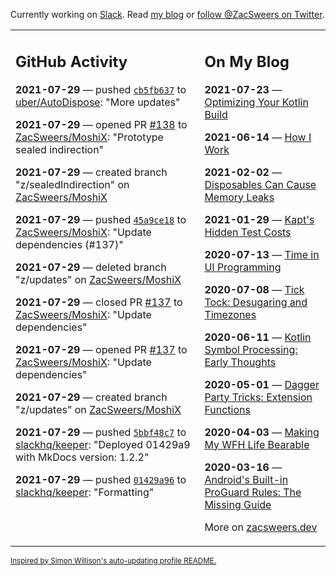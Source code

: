 Currently working on [Slack](https://slack.com/). Read [my blog](https://zacsweers.dev/) or [follow @ZacSweers on Twitter](https://twitter.com/ZacSweers).

<table><tr><td valign="top" width="60%">

## GitHub Activity
<!-- githubActivity starts -->
**2021-07-29** — pushed [`cb5fb637`](https://github.com/uber/AutoDispose/commit/cb5fb63740168217cffaf09ae560ad6220017f01) to [uber/AutoDispose](https://api.github.com/repos/uber/AutoDispose): "More updates"

**2021-07-29** — opened PR [#138](https://api.github.com/repos/ZacSweers/MoshiX/pulls/138) to [ZacSweers/MoshiX](https://api.github.com/repos/ZacSweers/MoshiX): "Prototype sealed indirection"

**2021-07-29** — created branch "z/sealedIndirection" on [ZacSweers/MoshiX](https://api.github.com/repos/ZacSweers/MoshiX)

**2021-07-29** — pushed [`45a9ce18`](https://github.com/ZacSweers/MoshiX/commit/45a9ce1838da0542cf42e4b99bac9fc139589aad) to [ZacSweers/MoshiX](https://api.github.com/repos/ZacSweers/MoshiX): "Update dependencies (#137)"

**2021-07-29** — deleted branch "z/updates" on [ZacSweers/MoshiX](https://api.github.com/repos/ZacSweers/MoshiX)

**2021-07-29** — closed PR [#137](https://api.github.com/repos/ZacSweers/MoshiX/pulls/137) to [ZacSweers/MoshiX](https://api.github.com/repos/ZacSweers/MoshiX): "Update dependencies"

**2021-07-29** — opened PR [#137](https://api.github.com/repos/ZacSweers/MoshiX/pulls/137) to [ZacSweers/MoshiX](https://api.github.com/repos/ZacSweers/MoshiX): "Update dependencies"

**2021-07-29** — created branch "z/updates" on [ZacSweers/MoshiX](https://api.github.com/repos/ZacSweers/MoshiX)

**2021-07-29** — pushed [`5bbf48c7`](https://github.com/slackhq/keeper/commit/5bbf48c70504a346fb329253bf28809bdd7b691f) to [slackhq/keeper](https://api.github.com/repos/slackhq/keeper): "Deployed 01429a9 with MkDocs version: 1.2.2"

**2021-07-29** — pushed [`01429a96`](https://github.com/slackhq/keeper/commit/01429a96fd73b8a5fb17ae03913a72897a3775bf) to [slackhq/keeper](https://api.github.com/repos/slackhq/keeper): "Formatting"
<!-- githubActivity ends -->
</td><td valign="top" width="40%">

## On My Blog
<!-- blog starts -->
**2021-07-23** — [Optimizing Your Kotlin Build](https://www.zacsweers.dev/optimizing-your-kotlin-build/)

**2021-06-14** — [How I Work](https://www.zacsweers.dev/how-i-work/)

**2021-02-02** — [Disposables Can Cause Memory Leaks](https://www.zacsweers.dev/disposables-can-cause-memory-leaks/)

**2021-01-29** — [Kapt's Hidden Test Costs](https://www.zacsweers.dev/kapts-hidden-test-costs/)

**2020-07-13** — [Time in UI Programming](https://www.zacsweers.dev/time-in-ui/)

**2020-07-08** — [Tick Tock: Desugaring and Timezones](https://www.zacsweers.dev/ticktock-desugaring-timezones/)

**2020-06-11** — [Kotlin Symbol Processing: Early Thoughts](https://www.zacsweers.dev/kotlin-symbol-processor-early-thoughts/)

**2020-05-01** — [Dagger Party Tricks: Extension Functions](https://www.zacsweers.dev/dagger-party-tricks-extension-functions/)

**2020-04-03** — [Making My WFH Life Bearable](https://www.zacsweers.dev/making-wfh-life-bearable/)

**2020-03-16** — [Android's Built-in ProGuard Rules: The Missing Guide](https://www.zacsweers.dev/android-proguard-rules/)
<!-- blog ends -->
More on [zacsweers.dev](https://zacsweers.dev/)
</td></tr></table>

<sub><a href="https://simonwillison.net/2020/Jul/10/self-updating-profile-readme/">Inspired by Simon Willison's auto-updating profile README.</a></sub>